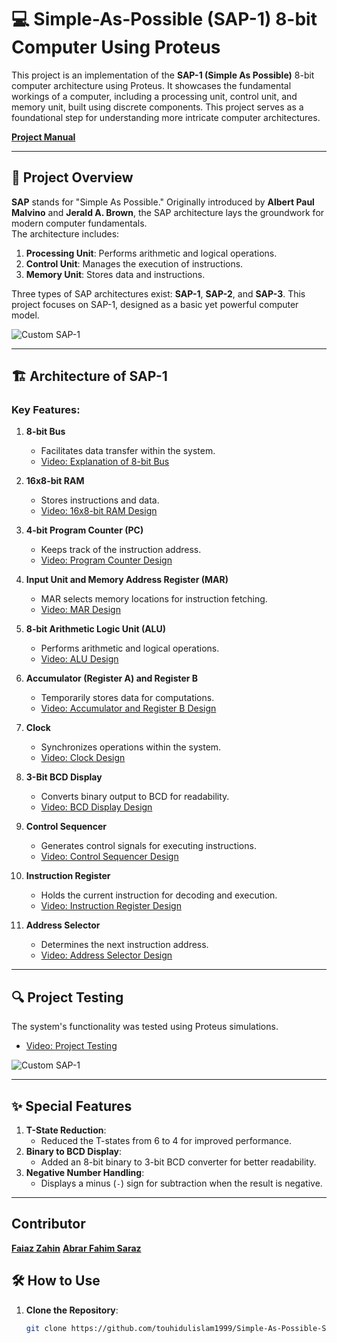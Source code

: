 # 💻 Simple-As-Possible (SAP-1) 8-bit Computer Using Proteus

This project is an implementation of the **SAP-1 (Simple As Possible)** 8-bit computer architecture using Proteus. It showcases the fundamental workings of a computer, including a processing unit, control unit, and memory unit, built using discrete components. This project serves as a foundational step for understanding more intricate computer architectures.

**[Project Manual](https://github.com/touhidulislam1999/Simple-As-Possible-SAP-8-bit-computer-using-Proteus/blob/main/SAP%20Project%20Manual.pdf)**

---

## 📜 **Project Overview**
**SAP** stands for "Simple As Possible." Originally introduced by **Albert Paul Malvino** and **Jerald A. Brown**, the SAP architecture lays the groundwork for modern computer fundamentals.  
The architecture includes:
1. **Processing Unit**: Performs arithmetic and logical operations.
2. **Control Unit**: Manages the execution of instructions.
3. **Memory Unit**: Stores data and instructions.

Three types of SAP architectures exist: **SAP-1**, **SAP-2**, and **SAP-3**. This project focuses on SAP-1, designed as a basic yet powerful computer model.

![Custom SAP-1](https://github.com/touhidulislam1999/Simple-As-Possible-SAP-8-bit-computer-using-Proteus/assets/97190512/f910d98d-06e7-4b29-bac1-4e57aa433802)

---

## 🏗️ **Architecture of SAP-1**

### Key Features:
1. **8-bit Bus**
   - Facilitates data transfer within the system.
   - [Video: Explanation of 8-bit Bus](https://youtu.be/dWdzywzoWck?si=vOc8VBNcO41z5CF-)

2. **16x8-bit RAM**
   - Stores instructions and data.
   - [Video: 16x8-bit RAM Design](https://www.youtube.com/watch?v=dWdzywzoWck&list=PLk4sSigu0N0W4v755N_O6Jk1WWrfWIGgm&index=6)

3. **4-bit Program Counter (PC)**
   - Keeps track of the instruction address.
   - [Video: Program Counter Design](https://www.youtube.com/watch?v=SFzbYKfyu8w&list=PLk4sSigu0N0W4v755N_O6Jk1WWrfWIGgm&index=3)

4. **Input Unit and Memory Address Register (MAR)**
   - MAR selects memory locations for instruction fetching.
   - [Video: MAR Design](https://www.youtube.com/watch?v=DHD99TvLEVA&list=PLk4sSigu0N0W4v755N_O6Jk1WWrfWIGgm&index=2)

5. **8-bit Arithmetic Logic Unit (ALU)**
   - Performs arithmetic and logical operations.
   - [Video: ALU Design](https://www.youtube.com/watch?v=jLDd3z0XFQw&list=PLk4sSigu0N0W4v755N_O6Jk1WWrfWIGgm&index=11)

6. **Accumulator (Register A) and Register B**
   - Temporarily stores data for computations.
   - [Video: Accumulator and Register B Design](https://www.youtube.com/watch?v=WmYglyEPKCw&list=PLk4sSigu0N0W4v755N_O6Jk1WWrfWIGgm&index=8)

7. **Clock**
   - Synchronizes operations within the system.
   - [Video: Clock Design](https://www.youtube.com/watch?v=XizNo5aafIs&list=PLk4sSigu0N0W4v755N_O6Jk1WWrfWIGgm&index=4)

8. **3-Bit BCD Display**
   - Converts binary output to BCD for readability.
   - [Video: BCD Display Design](https://www.youtube.com/watch?v=V7LNtxWiSOc&list=PLk4sSigu0N0W4v755N_O6Jk1WWrfWIGgm&index=12)

9. **Control Sequencer**
   - Generates control signals for executing instructions.
   - [Video: Control Sequencer Design](https://www.youtube.com/watch?v=iVXcBfx2rIM&list=PLk4sSigu0N0W4v755N_O6Jk1WWrfWIGgm&index=9)

10. **Instruction Register**
    - Holds the current instruction for decoding and execution.
    - [Video: Instruction Register Design](https://www.youtube.com/watch?v=ychcl_FOTmM&list=PLk4sSigu0N0W4v755N_O6Jk1WWrfWIGgm&index=7)

11. **Address Selector**
    - Determines the next instruction address.
    - [Video: Address Selector Design](https://www.youtube.com/watch?v=X5iI_aPhi5c&list=PLk4sSigu0N0W4v755N_O6Jk1WWrfWIGgm&index=5)

---

## 🔍 **Project Testing**
The system's functionality was tested using Proteus simulations.
- [Video: Project Testing](https://www.youtube.com/watch?v=kuD-TO59JPA&list=PLk4sSigu0N0W4v755N_O6Jk1WWrfWIGgm&index=13)

![Custom SAP-1](https://github.com/touhidulislam1999/Simple-As-Possible-SAP-8-bit-computer-using-Proteus/assets/97190512/f249a9df-d2e8-412b-b63b-1a6185b33dc6)

---

## ✨ **Special Features**
1. **T-State Reduction**:
   - Reduced the T-states from 6 to 4 for improved performance.
2. **Binary to BCD Display**:
   - Added an 8-bit binary to 3-bit BCD converter for better readability.
3. **Negative Number Handling**:
   - Displays a minus (`-`) sign for subtraction when the result is negative.

---

## **Contributor**
**[Faiaz Zahin](https://github.com/fzn011)**
**[Abrar Fahim Saraz](https://github.com/abrarfahimsaraz)**


## 🛠️ **How to Use**
1. **Clone the Repository**:
   ```bash
   git clone https://github.com/touhidulislam1999/Simple-As-Possible-SAP-8-bit-computer-using-Proteus.git
